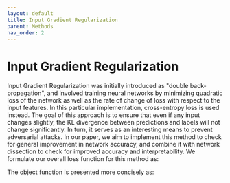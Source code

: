 ```yaml
---
layout: default
title: Input Gradient Regularization
parent: Methods
nav_order: 2
---
```


# Input Gradient Regularization

Input Gradient Regularization was initially introduced as "double back-propagation", and involved training neural networks by minimizing quadratic loss of the network 
as well as the rate of change of loss with respect to the input features. In this particular implementation, cross-entropy loss is used instead. The goal of this 
approach is to ensure that even if any input changes slightly, the KL divergence between predictions and labels will not change significantly. In turn, it serves as 
an interesting means to prevent adversarial attacks. In our paper, we aim to implement this method to check for general improvement in network accuracy, and combine 
it with network dissection to check for improved accuracy and interpretability. We formulate our overall loss function for this method as:

The object function is presented more concisely as:
